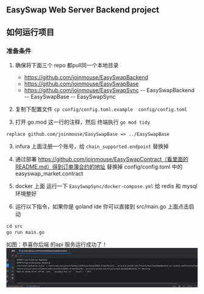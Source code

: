 ## EasySwap Web Server Backend project

## 如何运行项目

### 准备条件

1. 确保将下面三个 repo 都pull同一个本地目录
    - https://github.com/joinmouse/EasySwapBackend
    - https://github.com/joinmouse/EasySwapBase
    - https://github.com/joinmouse/EasySwapSync
    -- EasySwapBackend
    -- EasySwapBase
    -- EasySwapSync

2. 复制下配置文件 `cp config/config.toml.example  config/config.toml`

3. 打开 go.mod 这一行的注释，然后 终端执行 `go mod tidy`
```shell
replace github.com/joinmouse/EasySwapBase => ../EasySwapBase
```

3. infura 上面注册一个账号，给 `chain_supported.endpoint` 替换掉

4. 通过部署 https://github.com/joinmouse/EasySwapContract（看里面的README.md）得到订单簿合约的地址 替换掉 config/config.toml 中的 easyswap_market.contract 

5. docker 上面 运行一下 `EasySwapSync/docker-compose.yml` 给 redis 和 mysql 环境整好

6. 运行以下指令，如果你是 goland ide 你可以直接到 src/main.go 上面点击启动
   
```shell
cd src
go run main.go
```
如图：恭喜你后端 的api 服务运行成功了！
![img.png](img.png)
